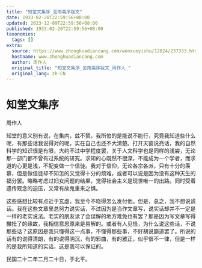 ```yaml
---
title: "知堂文集序_苦雨斋序跋文"
date: 1933-02-20T22:59:56+08:00
updated: 2023-12-09T22:59:56+08:00
published: 1933-02-20T22:59:56+08:00
taxonomies:
  tags: []
extra:
  source: https://www.zhonghuadiancang.com/wenxueyishu/12024/237333.html?utm_source=pocket_reader
  hostname: www.zhonghuadiancang.com
  author: 周作人
  original_title: "知堂文集序_苦雨斋序跋文_周作人_"
  original_lang: zh-CN
---
```


# 知堂文集序

周作人

知堂的意义别有说，在集内，兹不赘。我所怕的是能说不能行，究竟我知道些什么呢，有那些话我说得对的呢，实在自己也还不大清楚。打开天窗说亮话，我的自然科学的知识很是有限，大约不过中学程度罢，关于人文科学也是同样的浅尝，无论那一部门都不曾有过系统的研究。求知的心既然不很深，不能成为一个学者，而求道的心更是浅，不配变做一个信徒。我对于信仰，无论各宗各派，只有十分的羡慕，但是做信徒却不知怎的又觉得十分的烦难，或者可以说是因为没有这种天生的福分罢。略略考虑过妇女问题的结果，觉得社会主义是现世唯一的出路。同时受着遗传观念的迫压，又常有故鬼重来之惧。

这些感想比较有点近于玄虚，我至今不晓得怎么发付他。但是，总之，我不想说谎话。我在这些文章里总努力说实话，不过因为是当作文章写，说实话却并不一定是一样的老实说法。老实的朋友读了会误解的地方难免也有罢？那是因为写文章写得撇扭了的缘故，我相信意思原来是易解的。或者有人见怪，为什么说这些话，不说那些话？这原因是我只懂得这一点事，不懂得那些事，不好胡说霸道罢了。所说的话有的说得清朗，有的说得阴沉，有的邪曲，有的雅正，似乎很不一律，但是一样的是我所知道的实话，这是我可以保证的。

民国二十二年二月二十日，于北平。